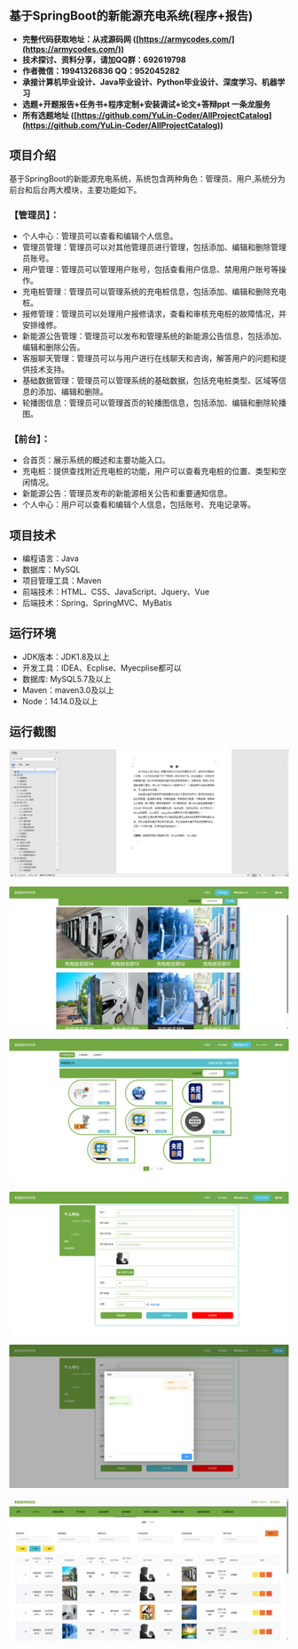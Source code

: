 ## 基于SpringBoot的新能源充电系统(程序+报告)

- <b>完整代码获取地址：从戎源码网 ([https://armycodes.com/](https://armycodes.com/))</b>
- <b>技术探讨、资料分享，请加QQ群：692619798</b> 
- <b>作者微信：19941326836  QQ：952045282</b> 
- <b>承接计算机毕业设计、Java毕业设计、Python毕业设计、深度学习、机器学习</b>
- <b>选题+开题报告+任务书+程序定制+安装调试+论文+答辩ppt 一条龙服务</b>
- <b>所有选题地址 ([https://github.com/YuLin-Coder/AllProjectCatalog](https://github.com/YuLin-Coder/AllProjectCatalog)) </b>

## 项目介绍
基于SpringBoot的新能源充电系统，系统包含两种角色：管理员、用户,系统分为前台和后台两大模块，主要功能如下。

### 【管理员】：
- 个人中心：管理员可以查看和编辑个人信息。
- 管理员管理：管理员可以对其他管理员进行管理，包括添加、编辑和删除管理员账号。
- 用户管理：管理员可以管理用户账号，包括查看用户信息、禁用用户账号等操作。
- 充电桩管理：管理员可以管理系统的充电桩信息，包括添加、编辑和删除充电桩。
- 报修管理：管理员可以处理用户报修请求，查看和审核充电桩的故障情况，并安排维修。
- 新能源公告管理：管理员可以发布和管理系统的新能源公告信息，包括添加、编辑和删除公告。
- 客服聊天管理：管理员可以与用户进行在线聊天和咨询，解答用户的问题和提供技术支持。
- 基础数据管理：管理员可以管理系统的基础数据，包括充电桩类型、区域等信息的添加、编辑和删除。
- 轮播图信息：管理员可以管理首页的轮播图信息，包括添加、编辑和删除轮播图。

### 【前台】：
- 合首页：展示系统的概述和主要功能入口。
- 充电桩：提供查找附近充电桩的功能，用户可以查看充电桩的位置、类型和空闲情况。
- 新能源公告：管理员发布的新能源相关公告和重要通知信息。
- 个人中心：用户可以查看和编辑个人信息，包括账号、充电记录等。

## 项目技术
- 编程语言：Java
- 数据库：MySQL
- 项目管理工具：Maven
- 前端技术：HTML、CSS、JavaScript、Jquery、Vue
- 后端技术：Spring、SpringMVC、MyBatis

## 运行环境
- JDK版本：JDK1.8及以上
- 开发工具：IDEA、Ecplise、Myecplise都可以
- 数据库: MySQL5.7及以上
- Maven：maven3.0及以上
- Node：14.14.0及以上

## 运行截图
![](screenshot/1.png)

![](screenshot/2.png)

![](screenshot/3.png)

![](screenshot/4.png)

![](screenshot/5.png)

![](screenshot/6.png)

